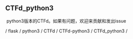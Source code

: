 ## CTFd_python3

​	python3版本的CTFd。如果有问题，欢迎来贡献和发出issue



/ flask / python3 / CTFd / CTFd-python3 / CTFd_python3 /